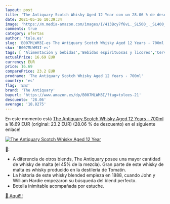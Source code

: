```yaml
---
layout: post
title: 'The Antiquary Scotch Whisky Aged 12 Year con un 28.06 % de descuento'
date: 2021-05-16 10:39:34
image: 'https://m.media-amazon.com/images/I/413Bcy7f6vL._SL500_._SL400_.jpg'
comments: true
category: ofertas
author: 'tole.es'
slug: 'B007MLWM3I-es The Antiquary Scotch Whisky Aged 12 Years - 700ml'
sku: 'B007MLWM3I-es'
tags: [ 'Alimentación y bebidas','Bebidas espirituosas y licores','Cervezas, vinos y licores','Whisky','the antiquary','whisky', ]
actualPrice: 16.69 EUR
currency: EUR
price: 16.69
comparePrice: 23.2 EUR
prodname: 'The Antiquary Scotch Whisky Aged 12 Years - 700ml'
country: 'es'
flag: '🇪🇸'
brand: 'The Antiquary'
buyurl: 'https://www.amazon.es/dp/B007MLWM3I/?tag=tolees-21'
descuento: '28.06'
average: '18.8275'
---
```


En este momento está [The Antiquary Scotch Whisky Aged 12 Years - 700ml](https://www.amazon.es/dp/B007MLWM3I/?tag=tolees-21) a 16.69 EUR (original: 23.2 EUR) (28.06 %  de descuento) en el siguiente enlace!

[![The Antiquary Scotch Whisky Aged 12 Year](https://m.media-amazon.com/images/I/413Bcy7f6vL._SL500_._SL400_.jpg)](https://www.amazon.es/dp/B007MLWM3I/?tag=tolees-21)

🔎:

- A diferencia de otros blends, The Antiquary posee una mayor cantidad de whisky de malta (el 45% de la mezcla). Gran parte de este whisky de malta es whisky producido en la destilería de Tomatin.
- La historia de este whisky blended empieza en 1888, cuando John y William Hardie empezaron su búsqueda del blend perfecto.
- Botella inimitable acompañada por estuche.

[🛒 Aquí!!!](https://www.amazon.es/dp/B007MLWM3I/?tag=tolees-21)
